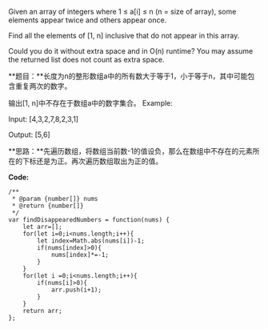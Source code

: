 Given an array of integers where 1 ≤ a[i] ≤ n (n = size of array), some elements appear twice and others appear once.

Find all the elements of [1, n] inclusive that do not appear in this array.

Could you do it without extra space and in O(n) runtime? You may assume the returned list does not count as extra space.

**题目：**长度为n的整形数组a中的所有数大于等于1，小于等于n，其中可能包含重复两次的数字。

输出[1, n]中不存在于数组a中的数字集合。
Example:

Input:
[4,3,2,7,8,2,3,1]

Output:
[5,6]

**思路：**先遍历数组，将数组当前数-1的值设负，那么在数组中不存在的元素所在的下标还是为正。再次遍历数组取出为正的值。

**Code:**

	/**
	 * @param {number[]} nums
	 * @return {number[]}
	 */
	var findDisappearedNumbers = function(nums) {
		let arr=[];
	    for(let i=0;i<nums.length;i++){
	    	let index=Math.abs(nums[i])-1;
	    	if(nums[index]>0){
	    		nums[index]*=-1;
	    	}
	    }
	    for(let i =0;i<nums.length;i++){
	    	if(nums[i]>0){
	    		arr.push(i+1);
	    	}
	    }
	    return arr;
	};